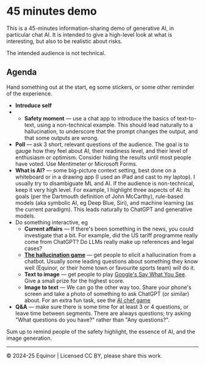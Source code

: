 # 45 minutes demo

This is a 45-minutes information-sharing demo of generative AI, in particular chat AI. It is intended to give a high-level look at what is interesting, but also to be realistic about risks.

The intended audience is not technical.

## Agenda

Hand something out at the start, eg some stickers, or some other reminder of the experience.

- **Introduce self**
- - **Safety moment** &mdash; use a chat app to introduce the basics of text-to-text, using a non-technical example. This should lead naturally to a hallucination, to underscore that the prompt changes the output, and that some outputs are wrong.
- **Poll** &mdash; ask 3 short, relevant questions of the audience. The goal is to gauge how they feel about AI, their readiness level, and their level of enthusiasm or optimism. Consider hiding the results until most people have voted. Use Mentimeter or Microsoft Forms.
- **What is AI?** &mdash; some big-picture context setting, best done on a whiteboard or in a drawing app (I used an iPad and cast to my laptop). I usually try to disambiguate ML and AI. If the audience is non-technical, keep it very high level. For example, I highlight three aspects of AI: its goals (per the Dartmouth definition of John McCarthy), rule-based models (aka symbolic AI, eg Deep Blue, Siri), and machine learning (as the current paradigm). This leads naturally to ChatGPT and generative models.
- Do something interactive, eg
  - **Current affairs** &mdash; If there's been something in the news, you could investigate that a bit. For example, did the US tariff programme really come from ChatGPT? Do LLMs really make up references and legal cases? 
  - **[The hallucination game](../games/hallucination-game.md)** &mdash; get people to elicit a hallucination from a chatbot. Usually some leading questions about something they know well (Equinor, or their home town or favourite sports team) will do it.
  - **Text to image** &mdash; get people to play [Google's Say What You See](../games/third-party-games.md). Give a small prize for the highest score.
  - **Image to text** &mdash; We can go the other way too. Share your phone's screen and take a photo of something to ask ChatGPT (or similar) about. For an extra fun task, see the [AI chef game](../games/ai-chef.md) 
- **Q&A** &mdash; make sure there is some time for at least 3 or 4 questions, or leave time between segments. There are always questions; try asking "What questions do you have?" rather than "Any questions?".

Sum up to remind people of the safety highlight, the essence of AI, and the image generation.

---

&copy; 2024-25 Equinor | Licensed CC BY, please share this work.
